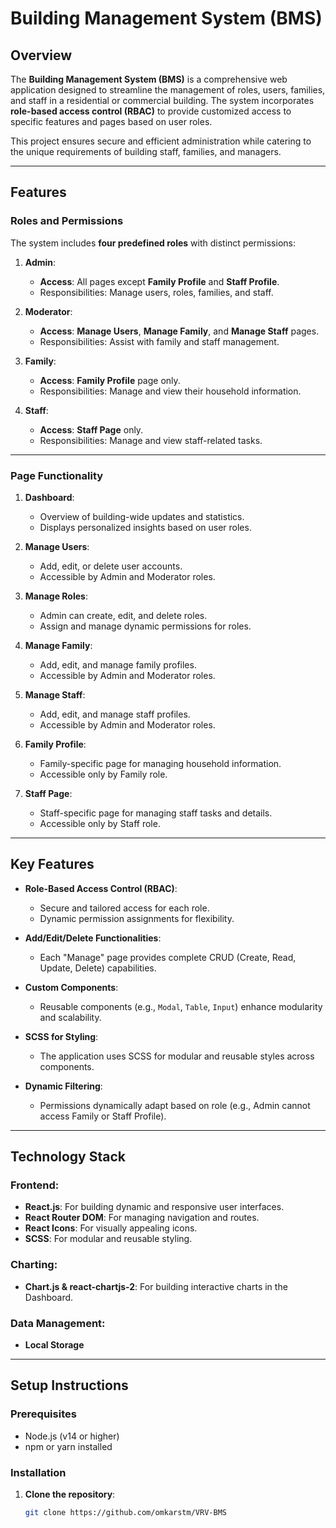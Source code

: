 # **Building Management System (BMS)**

## **Overview**
The **Building Management System (BMS)** is a comprehensive web application designed to streamline the management of roles, users, families, and staff in a residential or commercial building. The system incorporates **role-based access control (RBAC)** to provide customized access to specific features and pages based on user roles. 

This project ensures secure and efficient administration while catering to the unique requirements of building staff, families, and managers.

---

## **Features**

### **Roles and Permissions**
The system includes **four predefined roles** with distinct permissions:
1. **Admin**:
   - **Access**: All pages except **Family Profile** and **Staff Profile**.
   - Responsibilities: Manage users, roles, families, and staff.

2. **Moderator**:
   - **Access**: **Manage Users**, **Manage Family**, and **Manage Staff** pages.
   - Responsibilities: Assist with family and staff management.

3. **Family**:
   - **Access**: **Family Profile** page only.
   - Responsibilities: Manage and view their household information.

4. **Staff**:
   - **Access**: **Staff Page** only.
   - Responsibilities: Manage and view staff-related tasks.

---

### **Page Functionality**
1. **Dashboard**:
   - Overview of building-wide updates and statistics.
   - Displays personalized insights based on user roles.

2. **Manage Users**:
   - Add, edit, or delete user accounts.
   - Accessible by Admin and Moderator roles.

3. **Manage Roles**:
   - Admin can create, edit, and delete roles.
   - Assign and manage dynamic permissions for roles.

4. **Manage Family**:
   - Add, edit, and manage family profiles.
   - Accessible by Admin and Moderator roles.

5. **Manage Staff**:
   - Add, edit, and manage staff profiles.
   - Accessible by Admin and Moderator roles.

6. **Family Profile**:
   - Family-specific page for managing household information.
   - Accessible only by Family role.

7. **Staff Page**:
   - Staff-specific page for managing staff tasks and details.
   - Accessible only by Staff role.

---

## **Key Features**
- **Role-Based Access Control (RBAC)**:
  - Secure and tailored access for each role.
  - Dynamic permission assignments for flexibility.

- **Add/Edit/Delete Functionalities**:
  - Each "Manage" page provides complete CRUD (Create, Read, Update, Delete) capabilities.

- **Custom Components**:
  - Reusable components (e.g., `Modal`, `Table`, `Input`) enhance modularity and scalability.

- **SCSS for Styling**:
  - The application uses SCSS for modular and reusable styles across components.

- **Dynamic Filtering**:
  - Permissions dynamically adapt based on role (e.g., Admin cannot access Family or Staff Profile).


---

## **Technology Stack**

### **Frontend**:
- **React.js**: For building dynamic and responsive user interfaces.
- **React Router DOM**: For managing navigation and routes.
- **React Icons**: For visually appealing icons.
- **SCSS**: For modular and reusable styling.

### **Charting**:
- **Chart.js & react-chartjs-2**: For building interactive charts in the Dashboard.

### **Data Management**:
- **Local Storage** 

---

## **Setup Instructions**

### **Prerequisites**
- Node.js (v14 or higher)
- npm or yarn installed

### **Installation**
1. **Clone the repository**:
   ```bash
   git clone https://github.com/omkarstm/VRV-BMS
